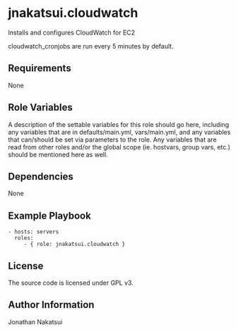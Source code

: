 jnakatsui.cloudwatch
====================

Installs and configures CloudWatch for EC2

cloudwatch_cronjobs are run every 5 minutes by default.

Requirements
------------

None

Role Variables
--------------

A description of the settable variables for this role should go here, including any variables that are in defaults/main.yml, vars/main.yml, and any variables that can/should be set via parameters to the role. Any variables that are read from other roles and/or the global scope (ie. hostvars, group vars, etc.) should be mentioned here as well.

Dependencies
------------

None

Example Playbook
----------------

    - hosts: servers
      roles:
         - { role: jnakatsui.cloudwatch }

License
-------
The source code is licensed under GPL v3.

Author Information
------------------
Jonathan Nakatsui
